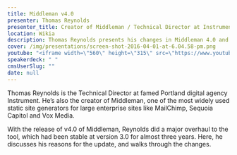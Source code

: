 ```yaml
---
title: Middleman v4.0
presenter: Thomas Reynolds
presenter_title: Creator of Middleman / Technical Director at Instrument
location: Wikia
description: Thomas Reynolds presents his changes in Middleman 4.0 and thoughts on the modern web stack
cover: /img/presentations/screen-shot-2016-04-01-at-6.04.58-pm.png
youtube: "<iframe width=\"560\" height=\"315\" src=\"https://www.youtube.com/embed/WFEFKFBXIUM\" frameborder=\"0\" allowfullscreen></iframe>"
speakerdeck: " "
cmsUserSlug: ""
date: null
---
```


Thomas Reynolds is the Technical Director at famed Portland digital agency Instrument. He’s also the creator of Middleman, one of the most widely used static site generators for large enterprise sites like MailChimp, Sequoia Capitol and Vox Media.

With the release of v4.0 of Middleman, Reynolds did a major overhaul to the tool, which had been stable at version 3.0 for almost three years. Here, he discusses his reasons for the update, and walks through the changes.


